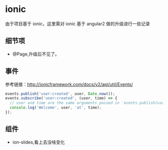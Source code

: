 # ionic
由于项目基于 ionic，这里需对 ionic 基于 angular2 做的升级进行一些记录

## 细节项
* @Page,升级后不见了。

## 事件
参考链接：http://ionicframework.com/docs/v2/api/util/Events/    
```javascript
events.publish('user:created', user, Date.now());
events.subscribe('user:created', (user, time) => {
  // user and time are the same arguments passed in `events.publish(user, time)`
  console.log('Welcome', user, 'at', time);
});
```

## 组件
* ion-slides,看上去没啥变化